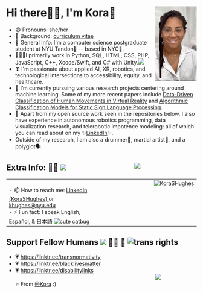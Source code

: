 <!--  hello :3  -->
# Hi there👋🏽, I'm Kora🌸 <img src="https://github.com/KoraSHughes/KoraSHughes/blob/main/heyitsmepng.png" width=110 alt="pic of me :)" align=right>
  - 😄 Pronouns: she/her
  - 📝 Background: <a href="https://docs.google.com/document/d/1HrtfWwI153WX1UtNxkRJzRZ9ZC9D8AehBAdq7alomfQ/edit">curriculum vitae</a>
  - 💬 General Info: I'm a computer science postgraduate student at NYU Tandon💜 -- based in NYC🌃.
  - 👩🏽‍💻I primarily work in Python, SQL, HTML, CSS, PHP, JavaScript, C++, Xcode/Swift, and C# with Unity.<img src="https://media.giphy.com/media/WUlplcMpOCEmTGBtBW/giphy.gif" width="30">
  - ❣ I'm passionate about applied AI, XR, robotics, and technological intersections to accessibility, equity, and healthcare.
  - 🔭 I’m currently pursuing various research projects centering around machine learning. Some of my more recent papers include <a href="https://games.jmir.org/2022/1/e27597">Data-Driven Classification of Human Movements in Virtual Reality</a> and <a href="https://www.linkedin.com/posts/korashughes_algorithmic-classification-models-for-sign-activity-7007154391946305536-T1fT?utm_source=share&utm_medium=member_desktop">Algorithmic Classification Models for Static Sign Language Processing</a>.
  - 📝 Apart from my open source work seen in the repositories below, I also have experience in autonomous robotics programming, data visualization research, and telerobotic impotence modeling: all of which you can read about on my ✨<a href="https://www.linkedin.com/in/korashughes/">LinkedIn</a>✨.
  - Outside of my research, I am also a drummer🍗, martial artist🥋, and a polyglot🗣️.
  
## Extra Info: 💁🏽 <img src="https://media.giphy.com/media/VgCDAzcKvsR6OM0uWg/giphy.gif" width="50">   <img src="https://media.giphy.com/media/vUUAX04g3fto4/giphy.gif" width=165 align=right>
  <table><tr><td valign="top" width="45.71%">
    <br> - 📫 How to reach me: <a href = "http://linkedin.com/in/korashughes/"> LinkedIn (KoraSHughes) <a/> or <a href="http://malito:khughes@nyu.edu"> khughes@nyu.edu </a></br>
    - ⚡ Fun fact: I speak English, Español, & 日本語 <img src="https://media.giphy.com/media/CL4ugoXsNnEjK/giphy.gif" width=92 alt="cute catbug">
  </td><td valign="top" width="54.29%">
    <img src="https://github-readme-stats.vercel.app/api?username=KoraSHughes&show_icons=true" alt="KoraSHughes" align=right />
  </td></tr></table>

## Support Fellow Humans <img src="https://media.giphy.com/media/LnQjpWaON8nhr21vNW/giphy.gif" width="45"> 🏳️‍🌈 🤎 <img src="https://bloximages.newyork1.vip.townnews.com/breezejmu.org/content/tncms/assets/v3/editorial/a/89/a897b63c-eae7-11e9-a730-3fd6fe949eb0/5d9e64fdccbf2.image.png?resize=1200%2C1200" width=40 alt="trans rights"/>
  - 💗 https://linktr.ee/transnormativity
  - 💗 https://linktr.ee/blacklivesmatter
  - 💗 https://linktr.ee/disabilitylinks
<br><img src="https://media.giphy.com/media/WRZWkySp8IW2AoDC86/giphy.gif" width=110 align=right><br/>
⭐️ From [@Kora](https://github.com/KoraSHughes) :)
